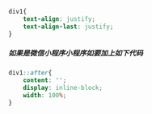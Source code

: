 ```css
div1{
    text-align: justify;
	text-align-last: justify;
}
```

##### 如果是微信小程序小程序如要加上如下代码

```css
div1::after{
    content: '';
	display: inline-block;
	width: 100%;
}
```
